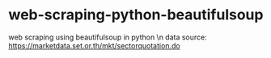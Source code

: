 # web-scraping-python-beautifulsoup
web scraping using beautifulsoup in python \n
data source: https://marketdata.set.or.th/mkt/sectorquotation.do
